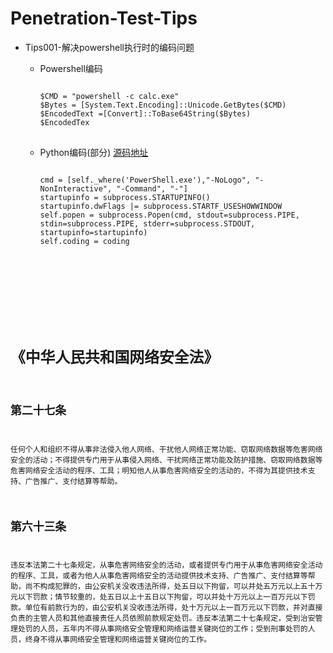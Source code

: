 # Penetration-Test-Tips

*   Tips001-解决powershell执行时的编码问题

    *   Powershell编码
        <pre><code>
        $CMD = "powershell -c calc.exe"
        $Bytes = [System.Text.Encoding]::Unicode.GetBytes($CMD)
        $EncodedText =[Convert]::ToBase64String($Bytes)
        $EncodedTex
        </code>
        </pre>
        
    *   Python编码(部分) [源码地址](https://github.com/3tinky/Penetration-Test/blob/master/scripts/py_psh_encode.py)
        <pre><code>
        cmd = [self._where('PowerShell.exe'),"-NoLogo", "-NonInteractive", "-Command", "-"]
        startupinfo = subprocess.STARTUPINFO()
        startupinfo.dwFlags |= subprocess.STARTF_USESHOWWINDOW
        self.popen = subprocess.Popen(cmd, stdout=subprocess.PIPE, stdin=subprocess.PIPE, stderr=subprocess.STDOUT, startupinfo=startupinfo)
        self.coding = coding




#   《中华人民共和国网络安全法》
##   第二十七条
任何个人和组织不得从事非法侵入他人网络、干扰他人网络正常功能、窃取网络数据等危害网络安全的活动；不得提供专门用于从事侵入网络、干扰网络正常功能及防护措施、窃取网络数据等危害网络安全活动的程序、工具；明知他人从事危害网络安全的活动的，不得为其提供技术支持、广告推广、支付结算等帮助。
##   第六十三条
违反本法第二十七条规定，从事危害网络安全的活动，或者提供专门用于从事危害网络安全活动的程序、工具，或者为他人从事危害网络安全的活动提供技术支持、广告推广、支付结算等帮助，尚不构成犯罪的，由公安机关没收违法所得，处五日以下拘留，可以并处五万元以上五十万元以下罚款；情节较重的，处五日以上十五日以下拘留，可以并处十万元以上一百万元以下罚款。单位有前款行为的，由公安机关没收违法所得，处十万元以上一百万元以下罚款，并对直接负责的主管人员和其他直接责任人员依照前款规定处罚。违反本法第二十七条规定，受到治安管理处罚的人员，五年内不得从事网络安全管理和网络运营关键岗位的工作；受到刑事处罚的人员，终身不得从事网络安全管理和网络运营关键岗位的工作。
